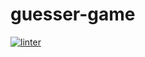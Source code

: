 # guesser-game
[![linter](https://github.com/Tyler-Coates/guesser-game/workflows/linter/badge.svg)](https://github.com/marketplace/actions/super-linter)         
